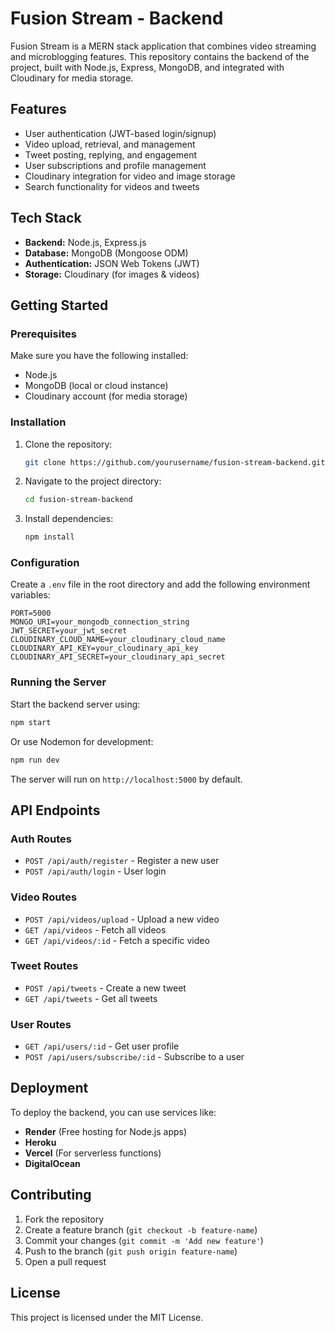 # Fusion Stream - Backend

Fusion Stream is a MERN stack application that combines video streaming and microblogging features. This repository contains the backend of the project, built with Node.js, Express, MongoDB, and integrated with Cloudinary for media storage.

## Features

- User authentication (JWT-based login/signup)
- Video upload, retrieval, and management
- Tweet posting, replying, and engagement
- User subscriptions and profile management
- Cloudinary integration for video and image storage
- Search functionality for videos and tweets

## Tech Stack

- **Backend:** Node.js, Express.js
- **Database:** MongoDB (Mongoose ODM)
- **Authentication:** JSON Web Tokens (JWT)
- **Storage:** Cloudinary (for images & videos)

## Getting Started

### Prerequisites

Make sure you have the following installed:

- Node.js
- MongoDB (local or cloud instance)
- Cloudinary account (for media storage)

### Installation

1. Clone the repository:
   ```sh
   git clone https://github.com/yourusername/fusion-stream-backend.git
   ```
2. Navigate to the project directory:
   ```sh
   cd fusion-stream-backend
   ```
3. Install dependencies:
   ```sh
   npm install
   ```

### Configuration

Create a `.env` file in the root directory and add the following environment variables:

```env
PORT=5000
MONGO_URI=your_mongodb_connection_string
JWT_SECRET=your_jwt_secret
CLOUDINARY_CLOUD_NAME=your_cloudinary_cloud_name
CLOUDINARY_API_KEY=your_cloudinary_api_key
CLOUDINARY_API_SECRET=your_cloudinary_api_secret
```

### Running the Server

Start the backend server using:

```sh
npm start
```

Or use Nodemon for development:

```sh
npm run dev
```

The server will run on `http://localhost:5000` by default.

## API Endpoints

### Auth Routes

- `POST /api/auth/register` - Register a new user
- `POST /api/auth/login` - User login

### Video Routes

- `POST /api/videos/upload` - Upload a new video
- `GET /api/videos` - Fetch all videos
- `GET /api/videos/:id` - Fetch a specific video

### Tweet Routes

- `POST /api/tweets` - Create a new tweet
- `GET /api/tweets` - Get all tweets

### User Routes

- `GET /api/users/:id` - Get user profile
- `POST /api/users/subscribe/:id` - Subscribe to a user

## Deployment

To deploy the backend, you can use services like:

- **Render** (Free hosting for Node.js apps)
- **Heroku**
- **Vercel** (For serverless functions)
- **DigitalOcean**

## Contributing

1. Fork the repository
2. Create a feature branch (`git checkout -b feature-name`)
3. Commit your changes (`git commit -m 'Add new feature'`)
4. Push to the branch (`git push origin feature-name`)
5. Open a pull request

## License

This project is licensed under the MIT License.
